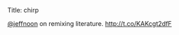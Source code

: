 Title: chirp

<a href="http://twitter.com/jeffnoon">@jeffnoon</a> on remixing literature. <a href="http://t.co/KAKcgt2dfF">http://t.co/KAKcgt2dfF</a>
